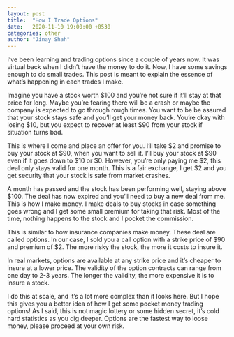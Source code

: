 ```yaml
---
layout: post
title:  "How I Trade Options"
date:   2020-11-10 19:00:00 +0530
categories: other
author: "Jinay Shah"
---
```


I’ve been learning and trading options since a couple of years now. It was virtual back when I didn’t have the money to do it. Now, I have some savings enough to do small trades. This post is meant to explain the essence of what’s happening in each trades I make. 

Imagine you have a stock worth $100 and you’re not sure if it’ll stay at that price for long. Maybe you’re fearing there will be a crash or maybe the company is expected to go through rough times. You want to be be assured that your stock stays safe and you’ll get your money back. You’re okay with losing $10, but you expect to recover at least $90 from your stock if situation turns bad.

This is where I come and place an offer for you. I’ll take $2 and promise to buy your stock at $90, when you want to sell it. I’ll buy your stock at $90 even if it goes down to $10 or $0. However, you’re only paying me $2, this deal only stays valid for one month. This is a fair exchange, I get $2 and you get security that your stock is safe from market crashes. 

A month has passed and the stock has been performing well, staying above $100. The deal has now expired and you’ll need to buy a new deal from me. This is how I make money. I make deals to buy stocks in case something goes wrong and I get some small premium for taking that risk. Most of the time, nothing happens to the stock and I pocket the commission. 

This is similar to how insurance companies make money. These deal are called options. In our case, I sold you a call option with a strike price of $90 and premium of $2. The more risky the stock, the more it costs to insure it. 

In real markets, options are available at any strike price and it’s cheaper to insure at a lower price. The validity of the option contracts can range from one day to 2-3 years. The longer the validity, the more expensive it is to insure a stock. 

I do this at scale, and it’s a lot more complex than it looks here. But I hope this gives you a better idea of how I get some pocket money trading options! As I said, this is not magic lottery or some hidden secret, it’s cold hard statistics as you dig deeper. Options are the fastest way to loose money, please proceed at your own risk. 